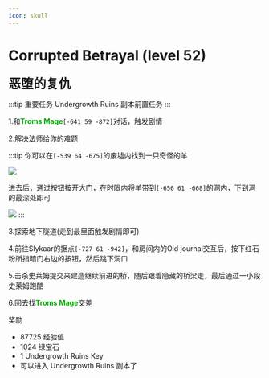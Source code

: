 ```yaml
---
icon: skull
---
```


# Corrupted Betrayal (level 52)
<span style="font-size: 25px;">**恶堕的复仇**</span>

:::tip 重要任务
Undergrowth Ruins 副本前置任务
:::

1.和<font color=00AA00>**Troms Mage**</font>`[-641 59 -872]`对话，触发剧情

2.解决法师给你的难题

:::tip
你可以在`[-539 64 -675]`的废墟内找到一只奇怪的羊

![](../../.vuepress/public/assets/img/lvl52-4.jpg)

进去后，通过按钮按开大门，在时限内将羊带到`[-656 61 -668]`的洞内，下到洞的最深处即可

![](../../.vuepress/public/assets/img/lvl52-5.jpg)
:::

3.探索地下隧道(走到最里面触发剧情即可)

4.前往Slykaar的据点`[-727 61 -942]`，和房间内的Old journal交互后，按下红石粉所指暗门右边的按钮，然后跳下洞口

5.击杀史莱姆提交来建造继续前进的桥，随后跟着隐藏的桥梁走，最后通过一小段史莱姆跑酷

6.回去找<font color=00AA00>**Troms Mage**</font>交差

奖励
+ 87725 经验值
+ 1024 绿宝石
+ 1 Undergrowth Ruins Key
+ 可以进入 Undergrowth Ruins 副本了